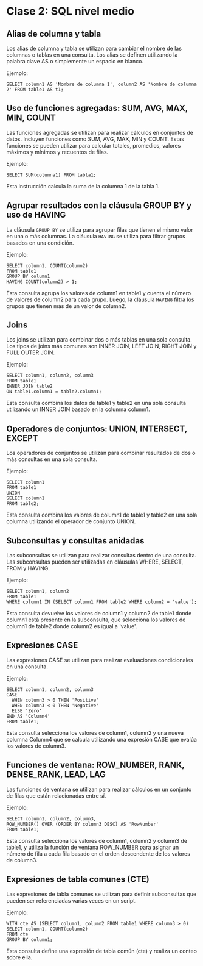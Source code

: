 # Clase 2: SQL nivel medio

## Alias de columna y tabla

Los alias de columna y tabla se utilizan para cambiar el nombre de las columnas o tablas en una consulta. Los alias se definen utilizando la palabra clave AS o simplemente un espacio en blanco.

Ejemplo:
```
SELECT column1 AS 'Nombre de columna 1', column2 AS 'Nombre de columna 2' FROM table1 AS t1;
```

##  Uso de funciones agregadas: SUM, AVG, MAX, MIN, COUNT

Las funciones agregadas se utilizan para realizar cálculos en conjuntos de datos. Incluyen funciones como SUM, AVG, MAX, MIN y COUNT. Estas funciones se pueden utilizar para calcular totales, promedios, valores máximos y mínimos y recuentos de filas.

Ejemplo:
```
SELECT SUM(columna1) FROM tabla1;
```

Esta instrucción calcula la suma de la columna 1 de la tabla 1.

## Agrupar resultados con la cláusula GROUP BY y uso de HAVING

La cláusula `GROUP BY` se utiliza para agrupar filas que tienen el mismo valor en una o más columnas. La cláusula `HAVING` se utiliza para filtrar grupos basados en una condición.

Ejemplo:
```
SELECT column1, COUNT(column2) 
FROM table1 
GROUP BY column1 
HAVING COUNT(column2) > 1;
```

Esta consulta agrupa los valores de column1 en table1 y cuenta el número de valores de column2 para cada grupo. Luego, la cláusula `HAVING` filtra los grupos que tienen más de un valor de column2.

## Joins
Los joins se utilizan para combinar dos o más tablas en una sola consulta. Los tipos de joins más comunes son INNER JOIN, LEFT JOIN, RIGHT JOIN y FULL OUTER JOIN.

Ejemplo:

```
SELECT column1, column2, column3 
FROM table1 
INNER JOIN table2 
ON table1.column1 = table2.column1;
```

Esta consulta combina los datos de table1 y table2 en una sola consulta utilizando un INNER JOIN basado en la columna column1.

## Operadores de conjuntos: UNION, INTERSECT, EXCEPT
Los operadores de conjuntos se utilizan para combinar resultados de dos o más consultas en una sola consulta.

Ejemplo:
```
SELECT column1 
FROM table1 
UNION 
SELECT column1 
FROM table2;
```

Esta consulta combina los valores de column1 de table1 y table2 en una sola columna utilizando el operador de conjunto UNION.

## Subconsultas y consultas anidadas

Las subconsultas se utilizan para realizar consultas dentro de una consulta. Las subconsultas pueden ser utilizadas en cláusulas WHERE, SELECT, FROM y HAVING.

Ejemplo:
```
SELECT column1, column2 
FROM table1 
WHERE column1 IN (SELECT column1 FROM table2 WHERE column2 = 'value');
```

Esta consulta devuelve los valores de column1 y column2 de table1 donde column1 está presente en la subconsulta, que selecciona los valores de column1 de table2 donde column2 es igual a 'value'.

## Expresiones CASE
Las expresiones CASE se utilizan para realizar evaluaciones condicionales en una consulta.

Ejemplo:
```
SELECT column1, column2, column3 
CASE 
  WHEN column3 > 0 THEN 'Positive' 
  WHEN column3 < 0 THEN 'Negative'
  ELSE 'Zero' 
END AS 'Column4' 
FROM table1;
```
Esta consulta selecciona los valores de column1, column2 y una nueva columna Column4 que se calcula utilizando una expresión CASE que evalúa los valores de column3.

## Funciones de ventana: ROW_NUMBER, RANK, DENSE_RANK, LEAD, LAG
Las funciones de ventana se utilizan para realizar cálculos en un conjunto de filas que están relacionadas entre sí.

Ejemplo:
```
SELECT column1, column2, column3, 
ROW_NUMBER() OVER (ORDER BY column3 DESC) AS 'RowNumber' 
FROM table1;
```
Esta consulta selecciona los valores de column1, column2 y column3 de table1, y utiliza la función de ventana ROW_NUMBER para asignar un número de fila a cada fila basado en el orden descendente de los valores de column3.

## Expresiones de tabla comunes (CTE)
Las expresiones de tabla comunes se utilizan para definir subconsultas que pueden ser referenciadas varias veces en un script.

Ejemplo:
```
WITH cte AS (SELECT column1, column2 FROM table1 WHERE column3 > 0)
SELECT column1, COUNT(column2) 
FROM cte 
GROUP BY column1;
```
Esta consulta define una expresión de tabla común (cte) y realiza un conteo sobre ella.